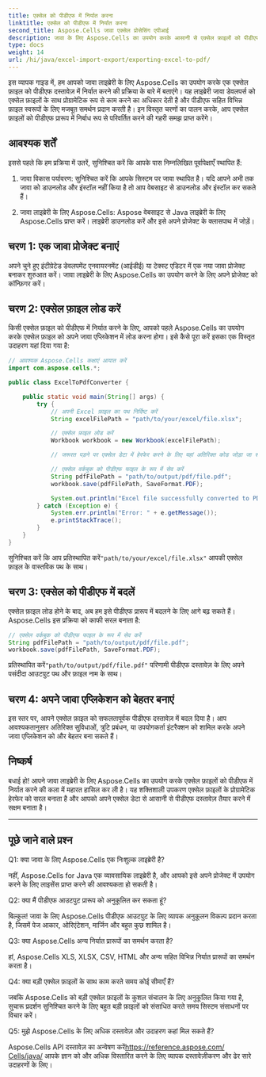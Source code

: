 ```yaml
---
title: एक्सेल को पीडीएफ में निर्यात करना
linktitle: एक्सेल को पीडीएफ में निर्यात करना
second_title: Aspose.Cells जावा एक्सेल प्रोसेसिंग एपीआई
description: जावा के लिए Aspose.Cells का उपयोग करके आसानी से एक्सेल फ़ाइलों को पीडीएफ में निर्यात करना सीखें। हमारी चरण-दर-चरण मार्गदर्शिका प्रक्रिया को सरल बनाती है। आज ही परिवर्तित करना प्रारंभ करें!
type: docs
weight: 14
url: /hi/java/excel-import-export/exporting-excel-to-pdf/
---
```


इस व्यापक गाइड में, हम आपको जावा लाइब्रेरी के लिए Aspose.Cells का उपयोग करके एक एक्सेल फ़ाइल को पीडीएफ दस्तावेज़ में निर्यात करने की प्रक्रिया के बारे में बताएंगे। यह लाइब्रेरी जावा डेवलपर्स को एक्सेल फ़ाइलों के साथ प्रोग्रामेटिक रूप से काम करने का अधिकार देती है और पीडीएफ सहित विभिन्न फ़ाइल स्वरूपों के लिए मजबूत समर्थन प्रदान करती है। इन विस्तृत चरणों का पालन करके, आप एक्सेल फ़ाइलों को पीडीएफ प्रारूप में निर्बाध रूप से परिवर्तित करने की गहरी समझ प्राप्त करेंगे।

## आवश्यक शर्तें

इससे पहले कि हम प्रक्रिया में उतरें, सुनिश्चित करें कि आपके पास निम्नलिखित पूर्वापेक्षाएँ स्थापित हैं:

1. जावा विकास पर्यावरण: सुनिश्चित करें कि आपके सिस्टम पर जावा स्थापित है। यदि आपने अभी तक जावा को डाउनलोड और इंस्टॉल नहीं किया है तो आप वेबसाइट से डाउनलोड और इंस्टॉल कर सकते हैं।

2. जावा लाइब्रेरी के लिए Aspose.Cells: Aspose वेबसाइट से Java लाइब्रेरी के लिए Aspose.Cells प्राप्त करें। लाइब्रेरी डाउनलोड करें और इसे अपने प्रोजेक्ट के क्लासपाथ में जोड़ें।

## चरण 1: एक जावा प्रोजेक्ट बनाएं

अपने चुने हुए इंटीग्रेटेड डेवलपमेंट एनवायरनमेंट (आईडीई) या टेक्स्ट एडिटर में एक नया जावा प्रोजेक्ट बनाकर शुरुआत करें। जावा लाइब्रेरी के लिए Aspose.Cells का उपयोग करने के लिए अपने प्रोजेक्ट को कॉन्फ़िगर करें।

## चरण 2: एक्सेल फ़ाइल लोड करें

किसी एक्सेल फ़ाइल को पीडीएफ में निर्यात करने के लिए, आपको पहले Aspose.Cells का उपयोग करके एक्सेल फ़ाइल को अपने जावा एप्लिकेशन में लोड करना होगा। इसे कैसे पूरा करें इसका एक विस्तृत उदाहरण यहां दिया गया है:

```java
// आवश्यक Aspose.Cells कक्षाएं आयात करें
import com.aspose.cells.*;

public class ExcelToPdfConverter {

    public static void main(String[] args) {
        try {
            // अपनी Excel फ़ाइल का पथ निर्दिष्ट करें
            String excelFilePath = "path/to/your/excel/file.xlsx";

            // एक्सेल फ़ाइल लोड करें
            Workbook workbook = new Workbook(excelFilePath);

            // जरूरत पड़ने पर एक्सेल डेटा में हेरफेर करने के लिए यहां अतिरिक्त कोड जोड़ा जा सकता है।

            // एक्सेल वर्कबुक को पीडीएफ फाइल के रूप में सेव करें
            String pdfFilePath = "path/to/output/pdf/file.pdf";
            workbook.save(pdfFilePath, SaveFormat.PDF);

            System.out.println("Excel file successfully converted to PDF.");
        } catch (Exception e) {
            System.err.println("Error: " + e.getMessage());
            e.printStackTrace();
        }
    }
}
```

 सुनिश्चित करें कि आप प्रतिस्थापित करें`"path/to/your/excel/file.xlsx"` आपकी एक्सेल फ़ाइल के वास्तविक पथ के साथ।

## चरण 3: एक्सेल को पीडीएफ में बदलें

एक्सेल फ़ाइल लोड होने के बाद, अब हम इसे पीडीएफ प्रारूप में बदलने के लिए आगे बढ़ सकते हैं। Aspose.Cells इस प्रक्रिया को काफी सरल बनाता है:

```java
// एक्सेल वर्कबुक को पीडीएफ फाइल के रूप में सेव करें
String pdfFilePath = "path/to/output/pdf/file.pdf";
workbook.save(pdfFilePath, SaveFormat.PDF);
```

 प्रतिस्थापित करें`"path/to/output/pdf/file.pdf"` परिणामी पीडीएफ दस्तावेज़ के लिए अपने पसंदीदा आउटपुट पथ और फ़ाइल नाम के साथ।

## चरण 4: अपने जावा एप्लिकेशन को बेहतर बनाएं

इस स्तर पर, आपने एक्सेल फ़ाइल को सफलतापूर्वक पीडीएफ दस्तावेज़ में बदल दिया है। आप आवश्यकतानुसार अतिरिक्त सुविधाओं, त्रुटि प्रबंधन, या उपयोगकर्ता इंटरैक्शन को शामिल करके अपने जावा एप्लिकेशन को और बेहतर बना सकते हैं।

## निष्कर्ष

बधाई हो! आपने जावा लाइब्रेरी के लिए Aspose.Cells का उपयोग करके एक्सेल फ़ाइलों को पीडीएफ में निर्यात करने की कला में महारत हासिल कर ली है। यह शक्तिशाली उपकरण एक्सेल फ़ाइलों के प्रोग्रामेटिक हेरफेर को सरल बनाता है और आपको अपने एक्सेल डेटा से आसानी से पीडीएफ दस्तावेज़ तैयार करने में सक्षम बनाता है।

---

## पूछे जाने वाले प्रश्न

Q1: क्या जावा के लिए Aspose.Cells एक निःशुल्क लाइब्रेरी है?

नहीं, Aspose.Cells for Java एक व्यावसायिक लाइब्रेरी है, और आपको इसे अपने प्रोजेक्ट में उपयोग करने के लिए लाइसेंस प्राप्त करने की आवश्यकता हो सकती है।

Q2: क्या मैं पीडीएफ आउटपुट प्रारूप को अनुकूलित कर सकता हूं?

बिल्कुल! जावा के लिए Aspose.Cells पीडीएफ आउटपुट के लिए व्यापक अनुकूलन विकल्प प्रदान करता है, जिसमें पेज आकार, ओरिएंटेशन, मार्जिन और बहुत कुछ शामिल है।

Q3: क्या Aspose.Cells अन्य निर्यात प्रारूपों का समर्थन करता है?

हां, Aspose.Cells XLS, XLSX, CSV, HTML और अन्य सहित विभिन्न निर्यात प्रारूपों का समर्थन करता है।

Q4: क्या बड़ी एक्सेल फ़ाइलों के साथ काम करते समय कोई सीमाएँ हैं?

जबकि Aspose.Cells को बड़ी एक्सेल फ़ाइलों के कुशल संचालन के लिए अनुकूलित किया गया है, सुचारू प्रदर्शन सुनिश्चित करने के लिए बहुत बड़ी फ़ाइलों को संसाधित करते समय सिस्टम संसाधनों पर विचार करें।

Q5: मुझे Aspose.Cells के लिए अधिक दस्तावेज़ और उदाहरण कहां मिल सकते हैं?

 Aspose.Cells API दस्तावेज़ का अन्वेषण करें[https://reference.aspose.com/ Cells/java/](https://reference.aspose.com/cells/java/) आपके ज्ञान को और अधिक विस्तारित करने के लिए व्यापक दस्तावेज़ीकरण और ढेर सारे उदाहरणों के लिए।